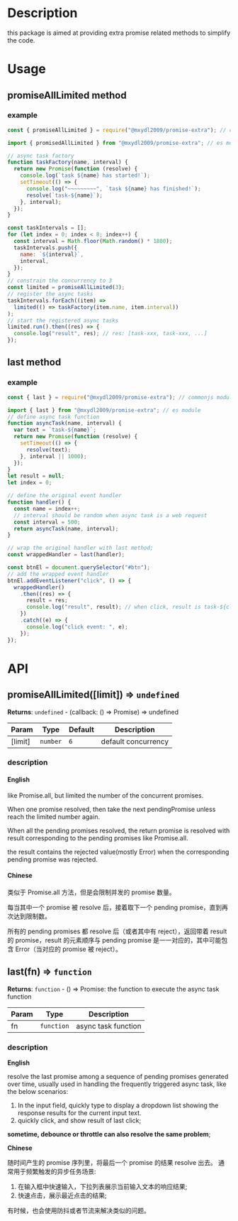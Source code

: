 # Description

this package is aimed at providing extra promise related methods to simplify the code.

# Usage

## promiseAllLimited method

### example

```js
const { promiseAllLimited } = require("@mxydl2009/promise-extra"); // commonjs module

import { promisedAllLimited } from "@mxydl2009/promise-extra"; // es module

// async task factory
function taskFactory(name, interval) {
  return new Promise(function (resolve) {
    console.log(`task ${name} has started!`);
    setTimeout(() => {
      console.log("~~~~~~~~~", `task ${name} has finished!`);
      resolve(`task-${name}`);
    }, interval);
  });
}

const taskIntervals = [];
for (let index = 0; index < 8; index++) {
  const interval = Math.floor(Math.random() * 1800);
  taskIntervals.push({
    name: `${interval}`,
    interval,
  });
}
// constrain the concurrency to 3
const limited = promiseAllLimited(3);
// register the async tasks
taskIntervals.forEach((item) =>
  limited(() => taskFactory(item.name, item.interval))
);
// start the registered async tasks
limited.run().then((res) => {
  console.log("result", res); // res: [task-xxx, task-xxx, ...]
});
```

## last method

### example

```js
const { last } = require("@mxydl2009/promise-extra"); // commonjs module

import { last } from "@mxydl2009/promise-extra"; // es module
// define async task function
function asyncTask(name, interval) {
  var text = `task-${name}`;
  return new Promise(function (resolve) {
    setTimeout(() => {
      resolve(text);
    }, interval || 1000);
  });
}
let result = null;
let index = 0;

// define the original event handler
function handler() {
  const name = index++;
  // interval should be random when async task is a web request
  const interval = 500;
  return asyncTask(name, interval);
}

// wrap the original handler with last method;
const wrappedHandler = last(handler);

const btnEl = document.querySelector("#btn");
// add the wrapped event handler
btnEl.addEventListener("click", () => {
  wrappedHandler()
    .then((res) => {
      result = res;
      console.log("result", result); // when click, result is task-${click times}, when quickly click btnEl 8 times, result is "task-7", because the previous 7 click are all aborted.
    })
    .catch((e) => {
      console.log("click event: ", e);
    });
});
```

# API

## promiseAllLimited([limit]) ⇒ <code>undefined</code>

**Returns**: <code>undefined</code> - (callback: () => Promise) => undefined

| Param   | Type                | Default        | Description         |
| ------- | ------------------- | -------------- | ------------------- |
| [limit] | <code>number</code> | <code>6</code> | default concurrency |

### description

#### English

like Promise.all, but limited the number of the concurrent promises.

When one promise resolved, then take the next pendingPromise unless reach the limited number again.

When all the pending promises resolved, the return promise is resolved with result corresponding to the pending promises like Promise.all.

the result contains the rejected value(mostly Error) when the corresponding pending promise was rejected.

#### Chinese

类似于 Promise.all 方法，但是会限制并发的 promise 数量。

每当其中一个 promise 被 resolve 后，接着取下一个 pending promise，直到再次达到限制数。

所有的 pending promises 都 resolve 后（或者其中有 reject），返回带着 result 的 promise，result 的元素顺序与 pending promise 是一一对应的，其中可能包含 Error（当对应的 promise 被 reject）。

## last(fn) ⇒ <code>function</code>

**Returns**: <code>function</code> - () => Promise<any>: the function to execute the async task function

| Param | Type                  | Description         |
| ----- | --------------------- | ------------------- |
| fn    | <code>function</code> | async task function |

### description

**English**

resolve the last promise among a sequence of pending promises generated over time,
usually used in handling the frequently triggered async task, like the below scenarios:

1. In the input field, quickly type to display a dropdown list showing the response results for the current input text.
2. quickly click, and show result of last click;

**sometime, debounce or throttle can also resolve the same problem**;

**Chinese**

随时间产生的 promise 序列里，将最后一个 promise 的结果 resolve 出去。
通常用于频繁触发的异步任务场景:

1. 在输入框中快速输入，下拉列表展示当前输入文本的响应结果;
2. 快速点击，展示最近点击的结果;

有时候，也会使用防抖或者节流来解决类似的问题。
